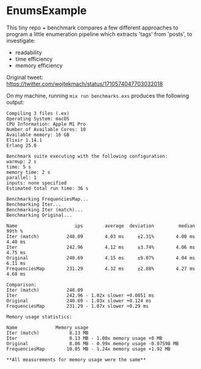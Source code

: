 # EnumsExample

This tiny repo + benchmark compares a few different approaches to program a little enumeration pipeline which extracts 'tags' from 'posts', to investigate:
- readability
- time efficiency
- memory efficiency

Original tweet: https://twitter.com/wojtekmach/status/1710574047703032018



On my machine, running `mix run benchmarks.exs` produces the following output:

```
Compiling 3 files (.ex)
Operating System: macOS
CPU Information: Apple M1 Pro
Number of Available Cores: 10
Available memory: 16 GB
Elixir 1.14.1
Erlang 25.0

Benchmark suite executing with the following configuration:
warmup: 2 s
time: 5 s
memory time: 2 s
parallel: 1
inputs: none specified
Estimated total run time: 36 s

Benchmarking FrequenciesMap...
Benchmarking Iter...
Benchmarking Iter (match)...
Benchmarking Original...

Name                     ips        average  deviation         median         99th %
Iter (match)          248.09        4.03 ms     ±2.31%        4.00 ms        4.40 ms
Iter                  242.96        4.12 ms     ±3.74%        4.06 ms        4.75 ms
Original              240.69        4.15 ms     ±9.07%        4.04 ms        6.11 ms
FrequenciesMap        231.29        4.32 ms     ±2.88%        4.27 ms        4.68 ms

Comparison:
Iter (match)          248.09
Iter                  242.96 - 1.02x slower +0.0851 ms
Original              240.69 - 1.03x slower +0.124 ms
FrequenciesMap        231.29 - 1.07x slower +0.29 ms

Memory usage statistics:

Name              Memory usage
Iter (match)           8.13 MB
Iter                   8.13 MB - 1.00x memory usage +0 MB
Original               8.06 MB - 0.99x memory usage -0.07598 MB
FrequenciesMap        10.05 MB - 1.24x memory usage +1.92 MB

**All measurements for memory usage were the same**

```
